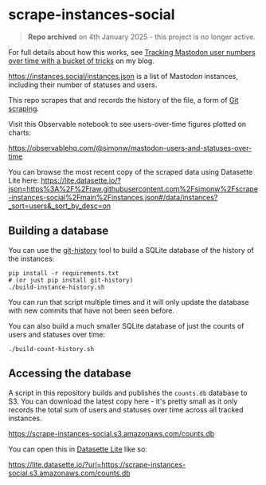 # scrape-instances-social

> **Repo archived** on 4th January 2025 - this project is no longer active.

For full details about how this works, see [Tracking Mastodon user numbers over time with a bucket of tricks](https://simonwillison.net/2022/Nov/20/tracking-mastodon/) on my blog.

https://instances.social/instances.json is a list of Mastodon instances, including their number of statuses and users.

This repo scrapes that and records the history of the file, a form of [Git scraping](https://simonwillison.net/2020/Oct/9/git-scraping/).

Visit this Observable notebook to see users-over-time figures plotted on charts:

https://observablehq.com/@simonw/mastodon-users-and-statuses-over-time

You can browse the most recent copy of the scraped data using Datasette Lite here: https://lite.datasette.io/?json=https%3A%2F%2Fraw.githubusercontent.com%2Fsimonw%2Fscrape-instances-social%2Fmain%2Finstances.json#/data/instances?_sort=users&_sort_by_desc=on

## Building a database

You can use the [git-history](https://datasette.io/tools/git-history) tool to build a SQLite database of the history of the instances:

    pip install -r requirements.txt
    # (or just pip install git-history)
    ./build-instance-history.sh

You can run that script multiple times and it will only update the database with new commits that have not been seen before.

You can also build a much smaller SQLite database of just the counts of users and statuses over time:

    ./build-count-history.sh

## Accessing the database

A script in this repository builds and publishes the `counts.db` database to S3. You can download the latest copy here - it's pretty small as it only records the total sum of users and statuses over time across all tracked instances.

https://scrape-instances-social.s3.amazonaws.com/counts.db

You can open this in [Datasette Lite](https://lite.datasette.io/) like so:

https://lite.datasette.io/?url=https://scrape-instances-social.s3.amazonaws.com/counts.db
